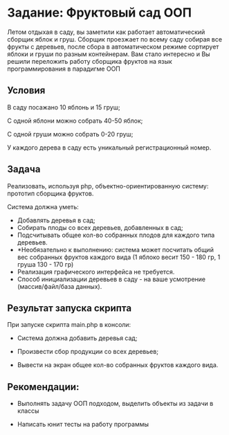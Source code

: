 # Задание: Фруктовый сад ООП
Летом отдыхая в саду, вы заметили как работает автоматический сборщик яблок и груш. Сборщик проезжает по всему саду собирая все фрукты с деревьев, после сбора в автоматическом режиме сортирует яблоки и груши по разным контейнерам. Вам стало интересно и Вы решили переложить работу сборщика фруктов на язык программирования в парадигме ООП 

## Условия
В саду посажано 10 яблонь и 15 груш;

С одной яблони можно собрать 40-50 яблок;

С одной груши можно собрать 0-20 груш;

У каждого дерева в саду есть уникальный регистрационный номер.

## Задача

Реализовать, используя php, объектно-ориентированную систему: прототип сборщика фруктов. 

Система должна уметь:

 - Добавлять деревья в сад;
 - Собирать плоды со всех деревьев, добавленных в сад;
 - Подсчитывать общее кол-во собранных плодов для каждого типа деревьев.
 - *Необязательно к выполнению: система может посчитать общий вес собранных фруктов каждого вида (1 яблоко весит 150 - 180 гр, 1 груша 130 - 170 гр)
 - Реализация графического интерфейса не требуется.  
 - Способ инициализации деревьев в саду - на ваше усмотрение (массив/файл/база данных).

## Результат запуска скрипта

При запуске скрипта main.php в консоли:

 - Система должна добавить деревья сад;

 - Произвести сбор продукции со всех деревьев;

 - Вывести на экран общее кол-во собранных фруктов каждого вида.

## Рекомендации:

 - Выполнять задачу ООП подходом, выделить объекты из задачи в классы

 - Написать юнит тесты на работу программы
